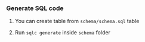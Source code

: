 ### Generate SQL code

1. You can create table from ```schema/schema.sql``` table

2. Run ```sqlc generate``` inside ```schema``` folder


